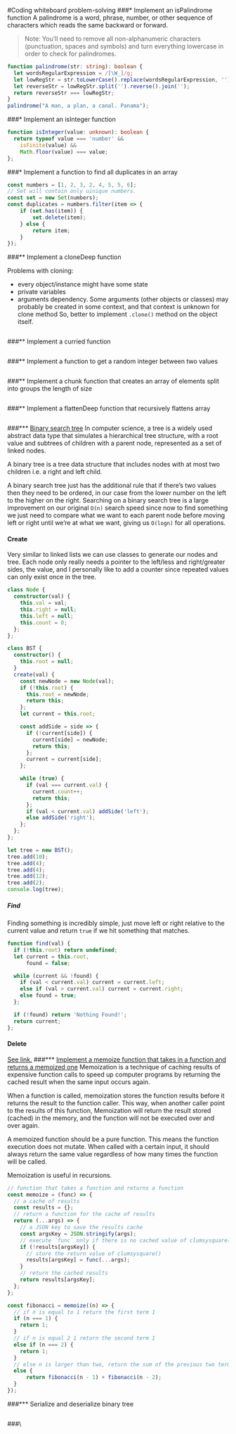 #Coding whiteboard problem-solving
###\* Implement an isPalindrome function
A palindrome is a word, phrase, number, or other sequence of characters which reads the same backward or forward.
> Note: You’ll need to remove all non-alphanumeric characters (punctuation, spaces and symbols)
> and turn everything lowercase in order to check for palindromes.

```typescript
function palindrome(str: string): boolean {
  let wordsRegularExpression = /[\W_]/g;
  let lowRegStr = str.toLowerCase().replace(wordsRegularExpression, '');
  let reverseStr = lowRegStr.split('').reverse().join(''); 
  return reverseStr === lowRegStr;
}
palindrome("A man, a plan, a canal. Panama");
```
###\* Implement an isInteger function
```typescript
function isInteger(value: unknown): boolean { 
  return typeof value === 'number' &&  
    isFinite(value) &&  
    Math.floor(value) === value; 
};
```
###\* Implement a function to find all duplicates in an array
```typescript
const numbers = [1, 2, 3, 2, 4, 5, 5, 6];
// Set will contain only uinique numbers.
const set = new Set(numbers);
const duplicates = numbers.filter(item => {
    if (set.has(item)) {
        set.delete(item);
    } else {
        return item;
    }
});
```
###\** Implement a cloneDeep function

Problems with cloning:
- every object/instance might have some state
- private variables
- arguments dependency. Some arguments (other objects or classes) may probably be created in some context, and that context is unknown for clone method
So, better to implement `.clone()` method on the object itself.
```typescript
```
###\** Implement a curried function
```typescript
```
###\** Implement a function to get a random integer between two values
```typescript
```
###\** Implement a chunk function that creates an array of elements split into groups the length of size
```typescript
```
###\** Implement a flattenDeep  function that recursively flattens array
```typescript
```
###\*** [Binary search tree](https://www.digitalocean.com/community/tutorials/js-binary-search-trees)
In computer science, a tree is a widely used abstract data type that simulates a hierarchical tree structure,
with a root value and subtrees of children with a parent node, represented as a set of linked nodes.

A binary tree is a tree data structure that includes nodes with at most two children i.e. a right and left child.

A binary search tree just has the additional rule that if there’s two values then they need to be ordered,
in our case from the lower number on the left to the higher on the right.
Searching on a binary search tree is a large improvement on
our original `O(n)` search speed since now to find something we
just need to compare what we want to each parent node before
moving left or right until we’re at what we want,
giving us `O(logn)` for all operations.

#### Create
Very similar to linked lists we can use classes to generate our nodes and tree.
Each node only really needs a pointer to the left/less and right/greater sides, the value,
and I personally like to add a counter since repeated values can only exist once in the tree.
```typescript
class Node {
  constructor(val) {
    this.val = val;
    this.right = null;
    this.left = null;
    this.count = 0;
  };
};

class BST {
  constructor() {
    this.root = null;
  }
  create(val) {
    const newNode = new Node(val);
    if (!this.root) {
      this.root = newNode;
      return this;
    };
    let current = this.root;

    const addSide = side => {
      if (!current[side]) {
        current[side] = newNode;
        return this;
      };
      current = current[side];
    };

    while (true) {
      if (val === current.val) {
        current.count++;
        return this;
      };
      if (val < current.val) addSide('left');
      else addSide('right');
    };
  };
};

let tree = new BST();
tree.add(10);
tree.add(4);
tree.add(4);
tree.add(12);
tree.add(2);
console.log(tree);
```
##### Find
Finding something is incredibly simple, 
just move left or right relative to the current value and return `true` if we hit something that matches.
```typescript
function find(val) {
  if (!this.root) return undefined;
  let current = this.root,
      found = false;

  while (current && !found) {
    if (val < current.val) current = current.left;
    else if (val > current.val) current = current.right;
    else found = true;
  };

  if (!found) return 'Nothing Found!';
  return current;
};
```
#### Delete
[See link.](https://www.digitalocean.com/community/tutorials/js-binary-search-trees)
###\*** [Implement a memoize function that takes in a function and returns a memoized one](https://www.section.io/engineering-education/an-introduction-to-memoization-in-javascript/)
Memoization is a technique of caching results of expensive function calls to speed up computer programs
by returning the cached result when the same input occurs again.

When a function is called, 
memoization stores the function results before it returns the result to the function caller.
This way, when another caller point to the results of this function,
Memoization will return the result stored (cached) in the memory, 
and the function will not be executed over and over again.

A memoized function should be a pure function.
This means the function execution does not mutate.
When called with a certain input, 
it should always return the same value regardless of how many times the function will be called.

Memoization is useful in recursions.
```typescript
// function that takes a function and returns a function
const memoize = (func) => {
  // a cache of results
  const results = {};
  // return a function for the cache of results
  return (...args) => {
    // a JSON key to save the results cache
    const argsKey = JSON.stringify(args);
    // execute `func` only if there is no cached value of clumsysquare()
    if (!results[argsKey]) {
      // store the return value of clumsysquare()
      results[argsKey] = func(...args);
    }
    // return the cached results
    return results[argsKey];
  };
};

const fibonacci = memoize((n) => {
  // if n is equal to 1 return the first term 1
  if (n === 1) {
    return 1;
  }
  // if n is equal 2 1 return the second term 1
  else if (n === 2) {
    return 1;
  }
  // else n is larger than two, return the sum of the previous two terms
  else {
      return fibonacci(n - 1) + fibonacci(n - 2);
  }
});
```
###\*** Serialize and deserialize binary tree
```typescript
```
###\
```typescript
```

